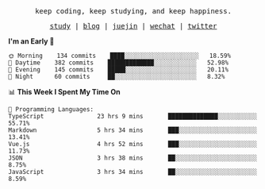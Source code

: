 <p align="center">
  <samp>
    <span>keep coding, keep studying, and keep happiness.</span>
  </samp>
</p>

<p align="center">
  <samp>
    <a href="https://github.com/ouduidui/fe-study">study</a> |
    <a href="https://ouduidui.cn">blog</a>  |
    <a href="https://juejin.cn/user/4309700183594366">juejin</a> |
    <a href="https://user-images.githubusercontent.com/54696834/159862985-5fbb577a-ba1b-4941-9f99-98cee13b7a60.jpeg">wechat</a> |
    <a href="https://twitter.com/ouduidui">twitter</a>
  </samp>
</p>

<!--START_SECTION:waka-->
**I'm an Early 🐤** 

```text
🌞 Morning    134 commits    ████░░░░░░░░░░░░░░░░░░░░░   18.59% 
🌆 Daytime    382 commits    █████████████░░░░░░░░░░░░   52.98% 
🌃 Evening    145 commits    █████░░░░░░░░░░░░░░░░░░░░   20.11% 
🌙 Night      60 commits     ██░░░░░░░░░░░░░░░░░░░░░░░   8.32%

```


📊 **This Week I Spent My Time On** 

```text
💬 Programming Languages: 
TypeScript               23 hrs 9 mins       ██████████████░░░░░░░░░░░   55.71% 
Markdown                 5 hrs 34 mins       ███░░░░░░░░░░░░░░░░░░░░░░   13.41% 
Vue.js                   4 hrs 52 mins       ███░░░░░░░░░░░░░░░░░░░░░░   11.73% 
JSON                     3 hrs 38 mins       ██░░░░░░░░░░░░░░░░░░░░░░░   8.75% 
JavaScript               3 hrs 34 mins       ██░░░░░░░░░░░░░░░░░░░░░░░   8.59%

```


<!--END_SECTION:waka-->
